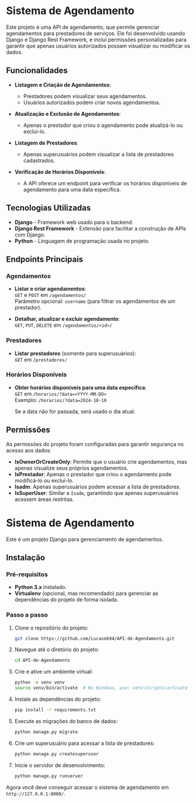 # Sistema de Agendamento

Este projeto é uma API de agendamento, que permite gerenciar agendamentos para prestadores de serviços. Ele foi desenvolvido usando Django e Django Rest Framework, e inclui permissões personalizadas para garantir que apenas usuários autorizados possam visualizar ou modificar os dados.

## Funcionalidades

- **Listagem e Criação de Agendamentos**: 
  - Prestadores podem visualizar seus agendamentos.
  - Usuários autorizados podem criar novos agendamentos.
  
- **Atualização e Exclusão de Agendamentos**:
  - Apenas o prestador que criou o agendamento pode atualizá-lo ou excluí-lo.
  
- **Listagem de Prestadores**: 
  - Apenas superusuários podem visualizar a lista de prestadores cadastrados.
  
- **Verificação de Horários Disponíveis**:
  - A API oferece um endpoint para verificar os horários disponíveis de agendamento para uma data específica.

## Tecnologias Utilizadas

- **Django** - Framework web usado para o backend.
- **Django Rest Framework** - Extensão para facilitar a construção de APIs com Django.
- **Python** - Linguagem de programação usada no projeto.

## Endpoints Principais

### Agendamentos

- **Listar e criar agendamentos**:  
  `GET` e `POST` em `/agendamentos/`  
  Parâmetro opcional: `username` (para filtrar os agendamentos de um prestador).

- **Detalhar, atualizar e excluir agendamento**:  
  `GET`, `PUT`, `DELETE` em `/agendamentos/<id>/`

### Prestadores

- **Listar prestadores** (somente para superusuários):  
  `GET` em `/prestadores/`

### Horários Disponíveis

- **Obter horários disponíveis para uma data específica**:  
  `GET` em `/horarios/?data=<YYYY-MM-DD>`  
  Exemplo: `/horarios/?data=2024-10-10`

  Se a data não for passada, será usado o dia atual.

## Permissões

As permissões do projeto foram configuradas para garantir segurança no acesso aos dados:

- **IsOwnerOrCreateOnly**: Permite que o usuário crie agendamentos, mas apenas visualize seus próprios agendamentos.
- **IsPrestador**: Apenas o prestador que criou o agendamento pode modificá-lo ou excluí-lo.
- **Isadm**: Apenas superusuários podem acessar a lista de prestadores.
- **IsSuperUser**: Similar a `Isadm`, garantindo que apenas superusuários acessem áreas restritas.


# Sistema de Agendamento

Este é um projeto Django para gerenciamento de agendamentos. 

## Instalação

### Pré-requisitos

- **Python 3.x** instalado.
- **Virtualenv** (opcional, mas recomendado) para gerenciar as dependências do projeto de forma isolada.

### Passo a passo

1. Clone o repositório do projeto:

    ```bash
    git clone https://github.com/Lucaseb94/API-de-Agendamento.git
    ```

2. Navegue até o diretório do projeto:

    ```bash
    cd API-de-Agendamento
    ```

3. Crie e ative um ambiente virtual:

    ```bash
    python -m venv venv
    source venv/bin/activate  # No Windows, use: venv\Scripts\activate
    ```

4. Instale as dependências do projeto:

    ```bash
    pip install -r requirements.txt
    ```

5. Execute as migrações do banco de dados:

    ```bash
    python manage.py migrate
    ```

6. Crie um superusuário para acessar a lista de prestadores:

    ```bash
    python manage.py createsuperuser
    ```

7. Inicie o servidor de desenvolvimento:

    ```bash
    python manage.py runserver
    ```

Agora você deve conseguir acessar o sistema de agendamento em `http://127.0.0.1:8000/`.

